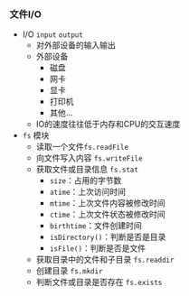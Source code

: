 ### 文件I/O

- I/O `input` `output`
  - 对外部设备的输入输出
  - 外部设备
    - 磁盘
    - 网卡
    - 显卡
    - 打印机
    - 其他...
  - IO的速度往往低于内存和CPU的交互速度
- `fs` 模块
  - 读取一个文件`fs.readFile`
  - 向文件写入内容 `fs.writeFile`
  - 获取文件或目录信息 `fs.stat`
    - `size`：占用的字节数
    - `atime`：上次访问时间
    - `mtime`：上次文件内容被修改时间
    - `ctime`：上次文件状态被修改时间
    - `birthtime`：文件创建时间
    - `isDirectory()`：判断是否是目录
    - `isFile()`：判断是否是文件
  - 获取目录中的文件和子目录 `fs.readdir`
  - 创建目录 `fs.mkdir`
  - 判断文件或目录是否存在 `fs.exists`